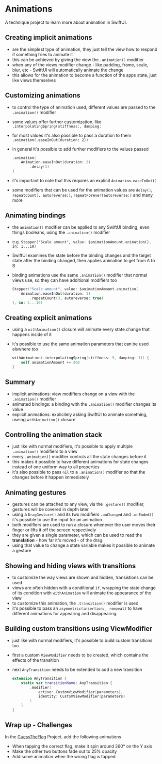 # Animations
A technique project to learn more about animation in SwiftUI.

## Creating implicit animations
- are the simplest type of animation, they just tell the view how to respond if something tries to animate it
- this can be achieved by giving the view the `.animation()` modifier
- when any of the views modifier change - like padding, frame, scale, blur, etc - SwiftUI will automatically animate the change
- this allows for the animation to become a function of the apps state, just like views themselves

## Customizing animations
- to control the type of animation used, different values are passed to the `.animation()` modifier
- some values offer further customization, like `.interpolatingSpring(stiffness:, damping:`
- for most values it's also possible to pass a duration to them `.animation(.easeInOut(duration: 2))`
- in general it's possible to add further modifiers to the values passed

    ``` swift
    .animation(
        Animation.easeInOut(duration: 2)
            .delay(1)
    )
    ```
- it's important to note that this requires an explicit `Animation.easeInOut()`
- some modifiers that can be used for the animation values are `delay()`, `repeatCount(, autoreverse:)`, `repeatForever(autoreverse:)` and many more

## Animating bindings
- the `animation()` modifier can be applied to any SwiftUI binding, even things booleans, using the `.animation()` modifier
- e.g. `Stepper("Scale amount", value: $animationAmount.animation(), in: 1...10)`
- SwiftUI examines the state before the binding changes and the target state after the binding changed, then applies animation to get from A to B
- binding animations use the same `.animation()` modifier that normal views use, so they can have additional modifiers too

    ``` swift
    Stepper("Scale amount", value: $animationAmount.animation(
        Animation.easeInOut(duration: 1)
            .repeatCount(3, autoreverse: true)
    ), in: 1...10)
    ```

## Creating explicit animations
- using a `withAnimation()` closure will animate every state change that happens inside of it
- it's possible to use the same animation parameters that can be used elswhere too

    ``` swift
    withAnimation(.interpolatingSpring(stiffness: 5, damping: 1)) {
        self.animationAmount += 360
    }
    ```

## Summary
- implicit animations: view modifiers change on a view with the  `.animation()` modifier
- animated bindings: a binding with the `.animation()` modifier changes its value
- explicit animations: explicitely asking SwiftUI to animate something, useing `withAnimation()` closure

## Controlling the animation stack
- just like with normal modifiers, it's possible to apply multiple `.animation()` modifiers to a view
- every `.animation()` modifier controls all the state changes before it
- this makes it possible to have different animations for state changes instead of one uniform way to all properties
- it's also possible to pass `nil` to a `.animation()` modifier so that the changes before it happen immediately

## Animating gestures
- gestures can be attached to any view, via the `.gesture()` modifier, gestures will be covered in depth later
- using a `DragGesture()` and its two modifiers `.onChanged` and `.onEnded()` it's possible to use the input for an animation
- both modifiers are used to run a closure whenever the user moves their finger or lifts it off the screen respectively
- they are given a single parameter, which can be used to read the __translation__ - how far it's moved - of the drag
- using that value to change a state variable makes it possible to animate a gesture

## Showing and hiding views with transitions
- to customize the way views are shown and hidden, transistions can be used
- views are often hidden with a conditional `if`, wrapping the state change of its condition with `withAnimation` will animate the appearance of the view
- to customize this animation, the `.transition()` modifier is used
- it's possible to pass an `asymmetric(insertion:, removal)` to have different animations for appearing and disappearing

## Building custom transitions using ViewModifier
- just like with normal modifiers, it's possible to build custom transitions too
- first a custom `ViewModifier` needs to be created, which contains the effects of the transition
- next `AnyTransition` needs to be extended to add a new transition

    ``` swift
    extension AnyTransition {
        static var transitionName: AnyTransition {
            .modifier(
                active: CustomViewModifier(parameters),
                identity: CustomViewModifier(parameters)
            )
        }
    }
    ```

## Wrap up - Challenges
In the [GuessTheFlag](https://github.com/OddMagnet/100-Days-of-Swift/tree/master/016-024%20Starting%20SwiftUI/Project%202) Project, add the following animations
- When tapping the correct flag, make it spin around 360° on the Y axis
- Make the other two buttons fade out to 25% opacity
- Add some animation when the wrong flag is tapped
